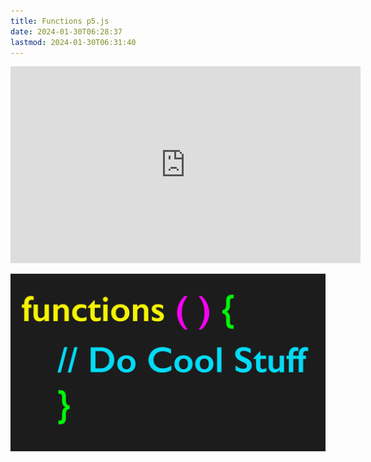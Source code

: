 ```yaml
---
title: Functions p5.js
date: 2024-01-30T06:28:37
lastmod: 2024-01-30T06:31:40
---
```


<div class="iframe-16-9-container">
<iframe class="youTubeIframe" width="560" height="315" src="https://www.youtube.com/embed/dHKhVQ7aQcw?si=Ujtz4Rg0_NjFp89h?rel=0" title="YouTube video player" frameborder="0" allow="accelerometer; autoplay; clipboard-write; encrypted-media; gyroscope; picture-in-picture; web-share" allowfullscreen></iframe>
</div>

[![Functions p5.js](./attachments/functions-cool-stuff-thumb.png)](./attachments/functions-cool-stuff-thumb.png)
